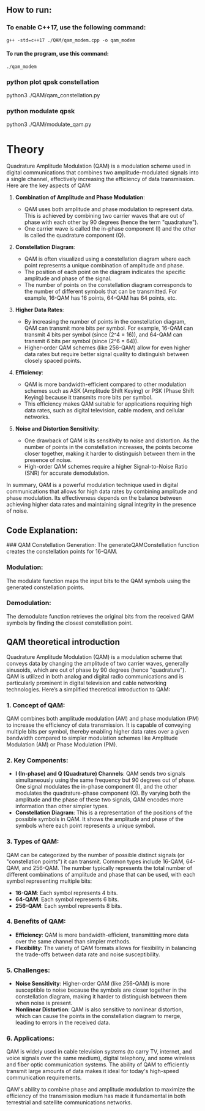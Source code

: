 ## How to run:
### To enable C++17, use the following command:
    g++ -std=c++17 ./QAM/qam_modem.cpp -o qam_modem
#### To run the program, use this command:
    ./qam_modem

### python plot qpsk constellation
python3 ./QAM/qam_constellation.py

### python modulate qpsk
python3 ./QAM/modulate_qam.py

# Theory
Quadrature Amplitude Modulation (QAM) is a modulation scheme used in digital communications that combines two amplitude-modulated signals into a single channel, effectively increasing the efficiency of data transmission. Here are the key aspects of QAM:

1. **Combination of Amplitude and Phase Modulation**:
   - QAM uses both amplitude and phase modulation to represent data. This is achieved by combining two carrier waves that are out of phase with each other by 90 degrees (hence the term "quadrature").
   - One carrier wave is called the in-phase component (I) and the other is called the quadrature component (Q).

2. **Constellation Diagram**:
   - QAM is often visualized using a constellation diagram where each point represents a unique combination of amplitude and phase.
   - The position of each point on the diagram indicates the specific amplitude and phase of the signal.
   - The number of points on the constellation diagram corresponds to the number of different symbols that can be transmitted. For example, 16-QAM has 16 points, 64-QAM has 64 points, etc.

3. **Higher Data Rates**:
   - By increasing the number of points in the constellation diagram, QAM can transmit more bits per symbol. For example, 16-QAM can transmit 4 bits per symbol (since \(2^4 = 16\)), and 64-QAM can transmit 6 bits per symbol (since \(2^6 = 64\)).
   - Higher-order QAM schemes (like 256-QAM) allow for even higher data rates but require better signal quality to distinguish between closely spaced points.

4. **Efficiency**:
   - QAM is more bandwidth-efficient compared to other modulation schemes such as ASK (Amplitude Shift Keying) or PSK (Phase Shift Keying) because it transmits more bits per symbol.
   - This efficiency makes QAM suitable for applications requiring high data rates, such as digital television, cable modem, and cellular networks.

5. **Noise and Distortion Sensitivity**:
   - One drawback of QAM is its sensitivity to noise and distortion. As the number of points in the constellation increases, the points become closer together, making it harder to distinguish between them in the presence of noise.
   - High-order QAM schemes require a higher Signal-to-Noise Ratio (SNR) for accurate demodulation.

In summary, QAM is a powerful modulation technique used in digital communications that allows for high data rates by combining amplitude and phase modulation. Its effectiveness depends on the balance between achieving higher data rates and maintaining signal integrity in the presence of noise.

## Code Explanation:

### QAM Constellation Generation:
The generateQAMConstellation function creates the constellation points for 16-QAM.

### Modulation:
The modulate function maps the input bits to the QAM symbols using the generated constellation points.

### Demodulation:
The demodulate function retrieves the original bits from the received QAM symbols by finding the closest constellation point.

## QAM theoretical introduction

Quadrature Amplitude Modulation (QAM) is a modulation scheme that conveys data by changing the amplitude of two carrier waves, generally sinusoids, which are out of phase by 90 degrees (hence "quadrature"). QAM is utilized in both analog and digital radio communications and is particularly prominent in digital television and cable networking technologies. Here’s a simplified theoretical introduction to QAM:

### 1. Concept of QAM:
QAM combines both amplitude modulation (AM) and phase modulation (PM) to increase the efficiency of data transmission. It is capable of conveying multiple bits per symbol, thereby enabling higher data rates over a given bandwidth compared to simpler modulation schemes like Amplitude Modulation (AM) or Phase Modulation (PM).

### 2. Key Components:
- **I (In-phase) and Q (Quadrature) Channels**: QAM sends two signals simultaneously using the same frequency but 90 degrees out of phase. One signal modulates the in-phase component (I), and the other modulates the quadrature-phase component (Q). By varying both the amplitude and the phase of these two signals, QAM encodes more information than other simpler types.
- **Constellation Diagram**: This is a representation of the positions of the possible symbols in QAM. It shows the amplitude and phase of the symbols where each point represents a unique symbol.

### 3. Types of QAM:
QAM can be categorized by the number of possible distinct signals (or "constellation points") it can transmit. Common types include 16-QAM, 64-QAM, and 256-QAM. The number typically represents the total number of different combinations of amplitude and phase that can be used, with each symbol representing multiple bits:
- **16-QAM**: Each symbol represents 4 bits.
- **64-QAM**: Each symbol represents 6 bits.
- **256-QAM**: Each symbol represents 8 bits.

### 4. Benefits of QAM:
- **Efficiency**: QAM is more bandwidth-efficient, transmitting more data over the same channel than simpler methods.
- **Flexibility**: The variety of QAM formats allows for flexibility in balancing the trade-offs between data rate and noise susceptibility.

### 5. Challenges:
- **Noise Sensitivity**: Higher-order QAM (like 256-QAM) is more susceptible to noise because the symbols are closer together in the constellation diagram, making it harder to distinguish between them when noise is present.
- **Nonlinear Distortion**: QAM is also sensitive to nonlinear distortion, which can cause the points in the constellation diagram to merge, leading to errors in the received data.

### 6. Applications:
QAM is widely used in cable television systems (to carry TV, internet, and voice signals over the same medium), digital telephony, and some wireless and fiber optic communication systems. The ability of QAM to efficiently transmit large amounts of data makes it ideal for today's high-speed communication requirements.

QAM's ability to combine phase and amplitude modulation to maximize the efficiency of the transmission medium has made it fundamental in both terrestrial and satellite communications networks.
